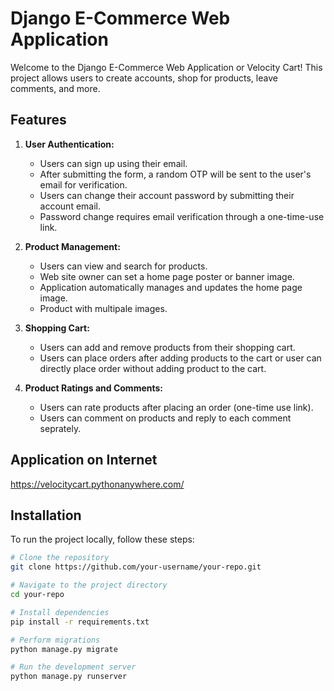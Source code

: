 # Django E-Commerce Web Application

Welcome to the Django E-Commerce Web Application or Velocity Cart! This project allows users to create accounts, shop for products, leave comments, and more.

## Features

1. **User Authentication:**
   - Users can sign up using their email.
   - After submitting the form, a random OTP will be sent to the user's email for verification.
   - Users can change their account password by submitting their account email.
   - Password change requires email verification through a one-time-use link.

2. **Product Management:**
   - Users can view and search for products.
   - Web site owner can set a home page poster or banner image.
   - Application automatically manages and updates the home page image.
   - Product with multipale images.

3. **Shopping Cart:**
   - Users can add and remove products from their shopping cart.
   - Users can place orders after adding products to the cart or user can directly place order without adding product to the cart.

4. **Product Ratings and Comments:**
   - Users can rate products after placing an order (one-time use link).
   - Users can comment on products and reply to each comment seprately.

## Application on Internet
https://velocitycart.pythonanywhere.com/

## Installation

To run the project locally, follow these steps:

```bash
# Clone the repository
git clone https://github.com/your-username/your-repo.git

# Navigate to the project directory
cd your-repo

# Install dependencies
pip install -r requirements.txt

# Perform migrations
python manage.py migrate

# Run the development server
python manage.py runserver

